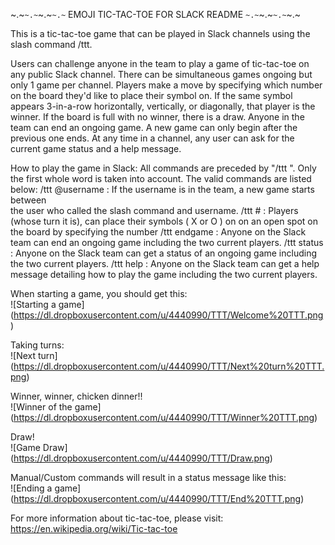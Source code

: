~.~`~.~`~.~`~.~` EMOJI TIC-TAC-TOE FOR SLACK README `~.~`~.~`~.~`~.~

This is a tic-tac-toe game that can be played in Slack channels using the slash command /ttt.

Users can challenge anyone in the team to play a game of tic-tac-toe on any public Slack channel. There can be simultaneous games ongoing but only 1 game per channel. Players make a move by specifying which number on the board they'd like to place their symbol on. If the same symbol appears 3-in-a-row horizontally, vertically, or diagonally, that player is the winner. If the board is full with no winner, there is a draw. Anyone in the team can end an ongoing game. A new game can only begin after the previous one ends. At any time in a channel, any user can ask for the current game status and a help message.

How to play the game in Slack:
All commands are preceded by "/ttt ". Only the first whole word is taken into account. The valid commands are listed below:
/ttt @username : If the username is in the team, a new game starts between  
                 the user who called the slash command and username.
/ttt # : Players (whose turn it is), can place their symbols ( X or O ) on
         on an open spot on the board by specifying the number
/ttt endgame : Anyone on the Slack team can end an ongoing game including 
               the two current players.
/ttt status : Anyone on the Slack team can get a status of an ongoing game
              including the two current players.
/ttt help : Anyone on the Slack team can get a help message detailing how to 
            play the game including the two current players.
            
When starting a game, you should get this:<br/>
![Starting a game]
(https://dl.dropboxusercontent.com/u/4440990/TTT/Welcome%20TTT.png) 



Taking turns:<br/>
![Next turn]
(https://dl.dropboxusercontent.com/u/4440990/TTT/Next%20turn%20TTT.png)



Winner, winner, chicken dinner!! <br/>
![Winner of the game]
(https://dl.dropboxusercontent.com/u/4440990/TTT/Winner%20TTT.png)



Draw!<br/>
![Game Draw]
(https://dl.dropboxusercontent.com/u/4440990/TTT/Draw.png)




Manual/Custom commands will result in a status message like this:<br/>
![Ending a game]
(https://dl.dropboxusercontent.com/u/4440990/TTT/End%20TTT.png)


For more information about tic-tac-toe, please visit:
https://en.wikipedia.org/wiki/Tic-tac-toe
